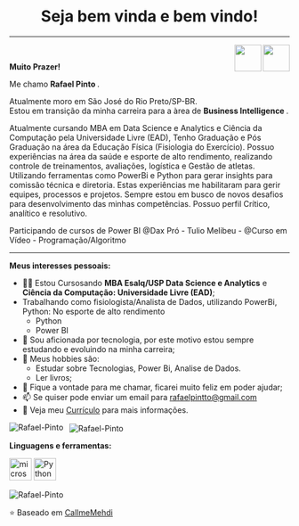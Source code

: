 <h1 align="center"> Seja bem vinda e bem vindo! </h1>
<hr />
<a href="https://github.com/rafaelpintto">
  <img align="right" src="https://cdn.iconscout.com/icon/free/png-256/github-108-438008.png" width="48px" height="48px">
  
  <a href="https://www.linkedin.com/in/rafael-pinto-22824579/" target="_blank">
  <img align="right" src="https://i.ibb.co/Kx2GSrT/linkedin.png" width="48px" height="48px">
</a><br />
<p align="left" > 
  <b>Muito Prazer!</b>
<p align="left" >
Me chamo <b> Rafael Pinto </b>.
</a>
<p align="left" >
Atualmente moro em São José do Rio Preto/SP-BR.<br />
Estou em transição da minha carreira para a àrea de <b> Business Intelligence </b>. <br> 

</p>

</a>
<p align="left" >
Atualmente cursando MBA em Data Science e Analytics  e Ciência da Computação pela Universidade Livre (EAD), Tenho Graduação e Pós Graduação na área da Educação Física (Fisiologia do  Exercício). Possuo experiências na área da saúde e esporte de alto rendimento, realizando controle de treinamentos, avaliações, logística e Gestão de atletas. Utilizando ferramentas como PowerBi e Python para gerar insights para comissão técnica e diretoria. Estas experiências me habilitaram para gerir equipes, processos e projetos. Sempre estou em busco de novos desafios para desenvolvimento das minhas competências. Possuo perfil Crítico, analítico e resolutivo.

  Participando de cursos de Power BI @Dax Pró - Tulio Melibeu - @Curso em Vídeo - Programação/Algoritmo 
  

</p>

<hr />

**Meus interesses pessoais:**

- 👩‍💻 Estou Cursosando **MBA Esalq/USP Data Science e Analytics** e **Ciência da Computação: Universidade Livre (EAD)**;
- Trabalhando como fisiologista/Analista de Dados, utilizando PowerBi, Python: No esporte de alto rendimento 
  - Python
  - Power BI
- 💼 Sou aficionada por tecnologia, por este motivo estou sempre estudando e evoluindo na minha carreira;
- 👾 Meus hobbies são: 
  - Estudar sobre Tecnologias, Power Bi, Analise de Dados.
  - Ler livros;
- 💬 Fique a vontade para me chamar, ficarei muito feliz em poder ajudar;
- 📫 Se quiser pode enviar um email para rafaelpintto@gmail.com
- 📝 Veja meu <a href="https://documentcloud.adobe.com/link/review?uri=urn:aaid:scds:US:7317b45e-55ec-4aad-99c7-39a6ccd378f0" target="_blank">Currículo</a> para mais informações.

<p>
 <p>
  <img align="left" src="https://github-readme-stats.vercel.app/api/top-langs/?username=rafaelpintto&layout=compact&theme=graywhite&title_color=268bd2" alt="Rafael-Pinto" />
</p>
<p>&nbsp;
  <img align="center" src="https://github-readme-stats.vercel.app/api?username=rafaelpintto&count_private=true&show_icons=true&theme=graywhite&icon_color=268bd2&title_color=268bd2" alt="Rafael-Pinto" />
</p>
  
  
  
  
  
  
**Linguagens e ferramentas:**  

<p align="left">
 
<img src="https://cdn.jsdelivr.net/gh/devicons/devicon/icons/microsoftsqlserver/microsoftsqlserver-plain-wordmark.svg"  alt="microsoftsqlserver" width="40" height="40"/>
<img src="https://cdn.jsdelivr.net/gh/devicons/devicon/icons/python/python-original-wordmark.svg" alt="Python" width="40" height="40" />

<p align="left"> <img src="https://komarev.com/ghpvc/?username=rafaelpintto" alt="Rafael-Pinto" /> </p>


</p>


⭐️ Baseado em [CallmeMehdi](https://github.com/CallmeMehdi)

